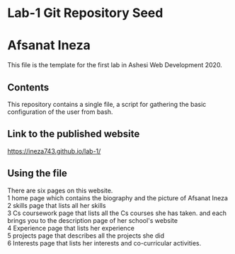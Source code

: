 # Lab-1 Git Repository Seed
# Afsanat Ineza
This file is the template for the first lab in Ashesi Web Development 2020.

## Contents

This repository contains a single file, a script for gathering the basic configuration of the user from bash.

## Link to the published website
https://ineza743.github.io/lab-1/

## Using the file
There are six pages on this website.<br>
1 home page which contains the biography and the picture of Afsanat Ineza<br>
2 skills page that lists all her skills <br>
3 Cs coursework page that lists all the Cs courses she has taken. and each brings you to the description page of her school's website<br>
4 Experience page that lists her experience<br>
5 projects page that describes all the projects she did<br>
6 Interests page that lists her interests and co-curricular activities.<br>
